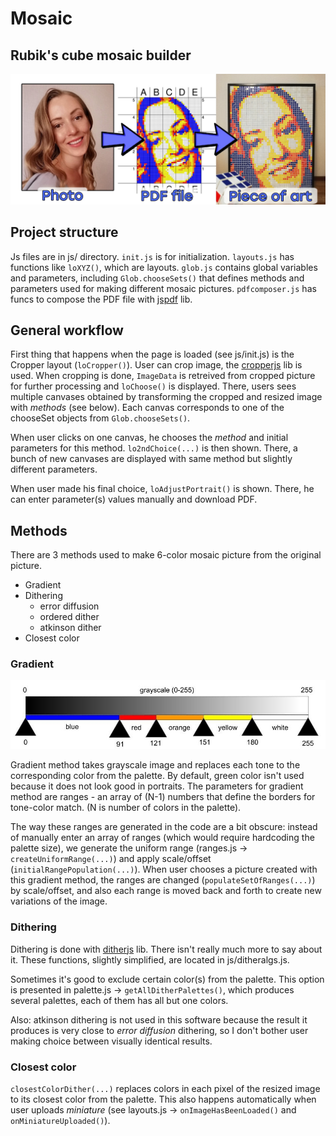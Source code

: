 # Mosaic
## Rubik's cube mosaic builder

![](img/tutorial.jpg)

## Project structure
Js files are in js/ directory. `init.js` is for initialization. `layouts.js` has functions like `loXYZ()`, which are layouts. `glob.js` contains global variables and parameters, including `Glob.chooseSets()` that defines methods and parameters used for making different mosaic pictures. `pdfcomposer.js` has funcs to compose the PDF file with [jspdf](https://github.com/MrRio/jsPDF "jspdf") lib.

## General workflow

First thing that happens when the page is loaded (see js/init.js) is the Cropper layout (`loCropper()`). User can crop image, the [cropperjs](https://github.com/fengyuanchen/cropperjs "cropperjs") lib is used. When cropping is done, `ImageData` is retreived from cropped picture for further processing and `loChoose()` is displayed. There, users sees multiple canvases obtained by transforming the cropped and resized image with *methods* (see below). Each canvas corresponds to one of the chooseSet objects from `Glob.chooseSets()`.

When user clicks on one canvas, he chooses the *method* and initial parameters for this method. `lo2ndChoice(...)` is then shown. There, a bunch of new canvases are displayed with same method but slightly different parameters.

When user made his final choice, `loAdjustPortrait()` is shown. There, he can enter parameter(s) values manually and download PDF.

## Methods
There are 3 methods used to make 6-color mosaic picture from the original picture.

- Gradient
- Dithering
    - error diffusion
    - ordered dither
    - atkinson dither
- Closest color

### Gradient
![](img/gradient-howto.jpg)

Gradient method takes grayscale image and replaces each tone to the corresponding color from the palette. By default, green color isn't used because it does not look good in portraits. The parameters for gradient method are ranges - an array of (N-1) numbers that define the borders for tone-color match. (N is number of colors in the palette).

The way these ranges are generated in the code are a bit obscure: instead of manually enter an array of ranges (which would require hardcoding the palette size), we generate the uniform range (ranges.js -> `createUniformRange(...)`) and apply scale/offset (`initialRangePopulation(...)`). When user chooses a picture created with this gradient method, the ranges are changed (`populateSetOfRanges(...)`) by scale/offset, and also each range is moved back and forth to create new variations of the image.

### Dithering
Dithering is done with [ditherjs](https://danielepiccone.github.io/ditherjs/ "ditherjs") lib. There isn't really much more to say about it. These functions, slightly simplified, are located in js/ditheralgs.js.

Sometimes it's good to exclude certain color(s) from the palette. This option is presented in palette.js -> `getAllDitherPalettes()`, which produces several palettes, each of them has all but one colors.

Also: atkinson dithering is not used in this software because the result it produces is very close to *error diffusion* dithering, so I don't bother user making choice between visually identical results.

### Closest color
`closestColorDither(...)` replaces colors in each pixel of the resized image to its closest color from the palette. This also happens automatically when user uploads *miniature* (see layouts.js -> `onImageHasBeenLoaded()` and `onMiniatureUploaded()`).

